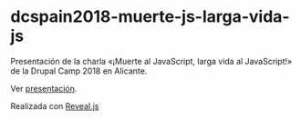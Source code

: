 # dcspain2018-muerte-js-larga-vida-js

Presentación de la charla «¡Muerte al JavaScript, larga vida al JavaScript!» de la Drupal Camp 2018 en Alicante.

Ver [presentación](https://rsanzante.github.io/dcspain2018-muerte-js-larga-vida-js/).

Realizada con [Reveal.js](https://revealjs.com/#/)
